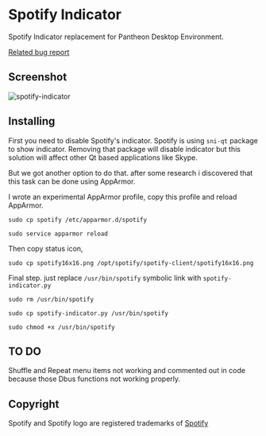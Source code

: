 Spotify Indicator
=================

Spotify Indicator replacement for Pantheon Desktop Environment.

[Related bug report](https://bugs.launchpad.net/wingpanel/+bug/1170998)


Screenshot
----------
![spotify-indicator](http://i.imgur.com/CoNbq2p.png)

Installing
----------

First you need to disable Spotify's indicator. Spotify is using `sni-qt` package to show indicator. Removing that package will disable indicator but this solution will affect other Qt based applications like Skype.

But we got another option to do that. after some research i discovered that this task can be done using AppArmor.

I wrote an experimental AppArmor profile, copy this profile and reload AppArmor.

```
sudo cp spotify /etc/apparmor.d/spotify
```
```
sudo service apparmor reload
```

Then copy status icon,
```
sudo cp spotify16x16.png /opt/spotify/spotify-client/spotify16x16.png
```

Final step. just replace ```/usr/bin/spotify``` symbolic link with ```spotify-indicator.py```
```
sudo rm /usr/bin/spotify
```
```
sudo cp spotify-indicator.py /usr/bin/spotify
```
```
sudo chmod +x /usr/bin/spotify
```

TO DO
-----
Shuffle and Repeat menu items not working and commented out in code because those Dbus functions not working properly.

Copyright
---------
Spotify and Spotify logo are registered trademarks of [Spotify](https://www.spotify.com)
